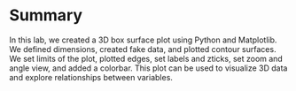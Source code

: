 # Summary

In this lab, we created a 3D box surface plot using Python and Matplotlib. We defined dimensions, created fake data, and plotted contour surfaces. We set limits of the plot, plotted edges, set labels and zticks, set zoom and angle view, and added a colorbar. This plot can be used to visualize 3D data and explore relationships between variables.
